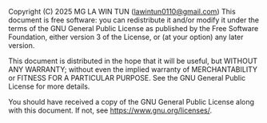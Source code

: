 Copyright (C) 2025 MG LA WIN TUN (lawintun0110@gmail.com)
This document is free software: you can redistribute it and/or modify it under the terms of the GNU General Public License as published by the Free Software Foundation, either version 3 of the License, or (at your option) any later version.

This document is distributed in the hope that it will be useful, but WITHOUT ANY WARRANTY; without even the implied warranty of MERCHANTABILITY or FITNESS FOR A PARTICULAR PURPOSE. See the GNU General Public License for more details.

You should have received a copy of the GNU General Public License along with this document. If not, see <https://www.gnu.org/licenses/>.

